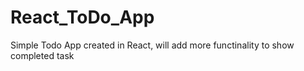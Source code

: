 # React_ToDo_App
Simple Todo App created in React, will add more functinality to show completed task
